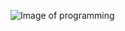 ![Image of programming](https://pixabay.com/get/g6a2e538df7a4a64a5ddd3d4ed7c8a7a82850954762a7bea13492551f518c168a0f26c83b25e81338c8b0657fe94b7153_640.jpg)
